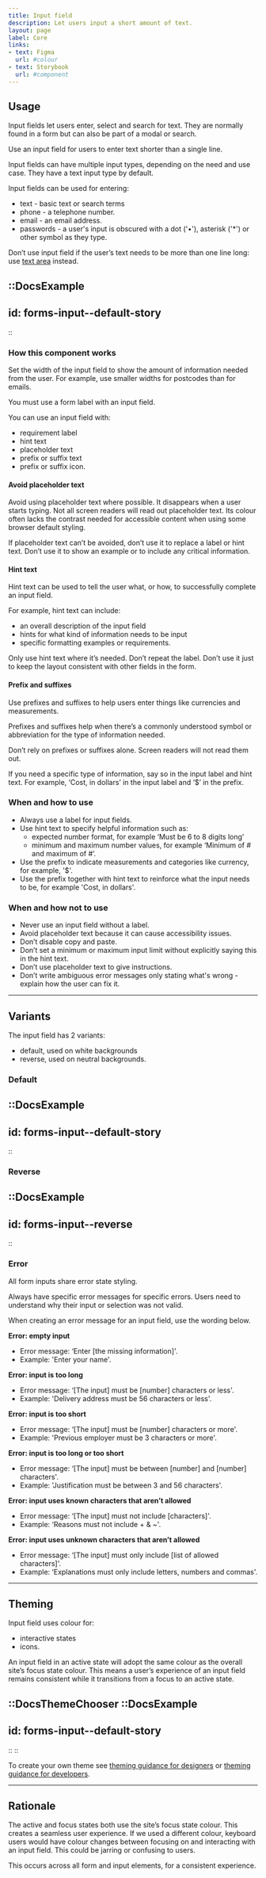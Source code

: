 ```yaml
---
title: Input field
description: Let users input a short amount of text.
layout: page
label: Core
links:
- text: Figma
  url: #colour
- text: Storybook
  url: #component
---
```


## Usage
Input fields let users enter, select and search for text. They are normally found in a form but can also be part of a modal or search.

Use an input field for users to enter text shorter than a single line.

Input fields can have multiple input types, depending on the need and use case. They have a text input type by default.

Input fields can be used for entering:
- text - basic text or search terms
- phone - a telephone number.
- email - an email address.
- passwords - a user's input is obscured with a dot ('•'), asterisk ('*') or other symbol as they type.

Don’t use input field if the user’s text needs to be more than one line long: use [text area](https://deploy-preview-457--ripple-docs.netlify.app/design-system/components/text-area/) instead.

::DocsExample
---
id: forms-input--default-story
---
::

### How this component works
Set the width of the input field to show the amount of information needed from the user. For example, use smaller widths for postcodes than for emails.

You must use a form label with an input field.

You can use an input field with:
- requirement label
- hint text
- placeholder text
- prefix or suffix text
- prefix or suffix icon.

#### Avoid placeholder text
Avoid using placeholder text where possible. It disappears when a user starts typing. Not all screen readers will read out placeholder text. Its colour often lacks the contrast needed for accessible content when using some browser default styling.

If placeholder text can’t be avoided, don’t use it to replace a label or hint text. Don’t use it to show an example or to include any critical information.

#### Hint text
Hint text can be used to tell the user what, or how, to successfully complete an input field.

For example, hint text can include:
- an overall description of the input field
- hints for what kind of information needs to be input
- specific formatting examples or requirements.

Only use hint text where it’s needed. Don’t repeat the label. Don’t use it just to keep the layout consistent with other fields in the form.

#### Prefix and suffixes
Use prefixes and suffixes to help users enter things like currencies and measurements.

Prefixes and suffixes help when there’s a commonly understood symbol or abbreviation for the type of information needed.

Don’t rely on prefixes or suffixes alone. Screen readers will not read them out.

If you need a specific type of information, say so in the input label and hint text. For example, ‘Cost, in dollars’ in the input label and ‘$’ in the prefix.

### When and how to use
- Always use a label for input fields.
- Use hint text to specify helpful information such as:
  - expected number format, for example ‘Must be 6 to 8 digits long’
  - minimum and maximum number values, for example ‘Minimum of # and maximum of #’.
- Use the prefix to indicate measurements and categories like currency, for example, '$'.
- Use the prefix together with hint text to reinforce what the input needs to be, for example 'Cost, in dollars'.

### When and how not to use
- Never use an input field without a label.
- Avoid placeholder text because it can cause accessibility issues.
- Don’t disable copy and paste.
- Don’t set a minimum or maximum input limit without explicitly saying this in the hint text.
- Don’t use placeholder text to give instructions.
- Don’t write ambiguous error messages only stating what's wrong - explain how the user can fix it.

---

## Variants
The input field has 2 variants:
- default, used on white backgrounds
- reverse, used on neutral backgrounds.

### Default

::DocsExample
---
id: forms-input--default-story
---
::

### Reverse

::DocsExample
---
id: forms-input--reverse
---
::

### Error
All form inputs share error state styling.

Always have specific error messages for specific errors. Users need to understand why their input or selection was not valid.

When creating an error message for an input field, use the wording below.

**Error: empty input**
- Error message: ‘Enter \[the missing information\]'.
- Example: 'Enter your name'.

**Error: input is too long**
- Error message: ‘\[The input\] must be \[number\] characters or less'.
- Example: 'Delivery address must be 56 characters or less'.

**Error: input is too short**
- Error message: ‘\[The input\] must be \[number\] characters or more'.
- Example: 'Previous employer must be 3 characters or more'.

**Error: input is too long or too short**
- Error message: ‘\[The input\] must be between \[number\] and \[number\] characters'.
- Example: 'Justification must be between 3 and 56 characters'.

**Error: input uses known characters that aren’t allowed**
- Error message: ‘\[The input\] must not include \[characters\]'.
- Example: ‘Reasons must not include + & ~'.

**Error: input uses unknown characters that aren’t allowed**
- Error message: ‘\[The input\] must only include \[list of allowed characters\]'.
- Example: ‘Explanations must only include letters, numbers and commas'.

---

## Theming
Input field uses colour for:
- interactive states
- icons.

An input field in an active state will adopt the same colour as the overall site’s focus state colour. This means a user’s experience of an input field remains consistent while it transitions from a focus to an active state.

::DocsThemeChooser
  ::DocsExample
  ---
  id: forms-input--default-story
  ---
  ::
::

To create your own theme see [theming guidance for designers]() or [theming guidance for developers]().

---

## Rationale
The active and focus states both use the site’s focus state colour. This creates a seamless user experience. If we used a different colour, keyboard users would have colour changes between focusing on and interacting with an input field. This could be jarring or confusing to users.

This occurs across all form and input elements, for a consistent experience.
